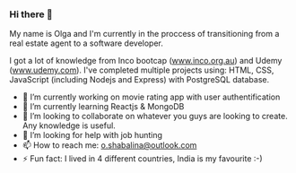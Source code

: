 ### Hi there 👋

My name is Olga and I'm currently in the proccess of transitioning from a real estate agent to a software developer.

I got a lot of knowledge from Inco bootcap (www.inco.org.au) and Udemy (www.udemy.com). I've completed multiple projects using: HTML, CSS, JavaScript (including Nodejs and Express) with PostgreSQL database.  

- 🔭 I’m currently working on movie rating app with user authentification
- 🌱 I’m currently learning Reactjs & MongoDB
- 👯 I’m looking to collaborate on whatever you guys are looking to create. Any knowledge is useful. 
- 🤔 I’m looking for help with job hunting
- 📫 How to reach me: o.shabalina@outlook.com 
- ⚡ Fun fact: I lived in 4 different countries, India is my favourite :-) 
